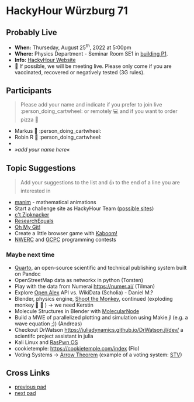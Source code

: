 # HackyHour Würzburg 71

## Probably Live
 - **When:** Thurseday, August 25<sup>th</sup>, 2022 at 5:00pm
 - **Where:** Physics Department - Seminar Room SE1 in [building P1](https://wueaddress.uni-wuerzburg.de/search/map/3612). <!-- [CCTB](https://www.google.de/maps/place/Zentrum+f%C3%BCr+Computergest%C3%BCtzte+und+Theoretische+Biologie+(CCTB),+Universit%C3%A4t+W%C3%BCrzburg/@49.7850748,9.9720102,18z/data=!3m1!4b1!4m5!3m4!1s0x47a28fc802e5e8d9:0x6b62d2cbd2e6f094!8m2!3d49.7849749!4d9.9729537) -->
 - **Info:** [HackyHour Website](http://hackyhour.github.io/Wuerzburg/)
 - :vertical_traffic_light:  If possible, we will be meeting live. Please only come if you are vaccinated, recovered or negatively tested (3G rules).

## Participants
> Please add your name and indicate if you prefer to join live :person_doing_cartwheel: or remotely :computer: and if you want to order pizza :pizza: 
 - Markus :pizza: :person_doing_cartwheel:
 - Robin R :pizza: :person_doing_cartwheel:
 - 
 - *»add your name here«*
 
## Topic Suggestions
> Add your suggestions to the list and :+1: to the end of a line you are interested in
  
 - [manim](https://www.manim.community/) - mathematical animations
 - Start a challenge site as HackyHour Team ([possible sites](http://www.wechall.net/active_sites))
 - [c't Zipknacker](https://ct.de/zipknacker)
 - [ResearchEquals](https://www.researchequals.com/)
 - [Oh My Git!](https://ohmygit.org/)
 - Create a little browser game with [Kaboom!](https://kaboomjs.com/)
 - [NWERC](https://2022.nwerc.eu/contest/) and [GCPC](https://gcpc.nwerc.eu/about) programming contests
 
### Maybe next time
 - [Quarto](https://quarto.org/), an open-source scientific and technical publishing system built on Pandoc
 - OpenStreetMap data as networkx in python (Torsten)
 - Play with the data from Numerai https://numer.ai/ (Tilman)
 - Explore [Open Alex](https://docs.openalex.org/) API vs. WikiData (Scholia) - Daniel M.?
 - Blender, physics engine, [Shoot the Monkey](https://www.youtube.com/watch?v=0jGZnMf3rPo), continued (exploding monkey :hear_no_evil: :exploding_head: ) &rarr; we need Kerstin
 - Molecule Structures in Blender with [MolecularNode](https://github.com/BradyAJohnston/MolecularNodes)
 - Build a MWE of parallelized plotting and simulation using Makie.jl (e.g. a wave equation ;)) (Andreas)
 - Checkout DrWatson https://juliadynamics.github.io/DrWatson.jl/dev/ a scientifc project assistant in julia
 - Kali Linux and [RasPwn OS](http://raspwn.org/)
 - cookietemple: https://cookietemple.com/index (Flo)
 - Voting Systems → [Arrow Theorem](https://en.wikipedia.org/wiki/Arrow%27s_impossibility_theorem) (example of a voting system: [STV](https://en.wikipedia.org/wiki/Counting_single_transferable_votes#Meek))
 
## Cross Links
 - [previous pad](https://hackyhour.github.io/Wuerzburg/pad_archive/HackyHour_Wuerzburg_70)
 - [next pad](https://hackyhour.github.io/Wuerzburg/pad_archive/HackyHour_Wuerzburg_72)
